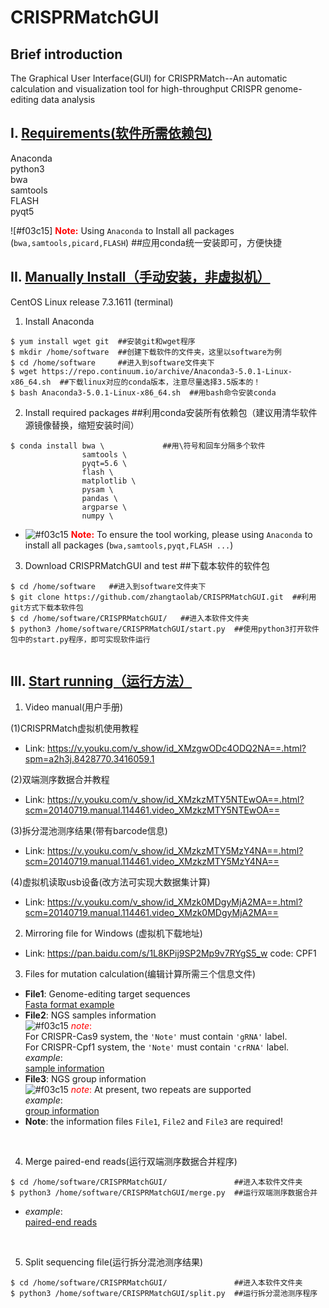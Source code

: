 # CRISPRMatchGUI
## Brief introduction
The Graphical User Interface(GUI) for CRISPRMatch--An automatic calculation and visualization tool for high-throughput CRISPR genome-editing data analysis
## I. <u>Requirements(软件所需依赖包)</u>
Anaconda</br>
python3</br>
bwa</br>
samtools</br>
FLASH</br>
pyqt5</br>

![#f03c15] **<font color=red>Note:</font>** Using `Anaconda` to Install all packages (`bwa,samtools,picard,FLASH`) ##应用conda统一安装即可，方便快捷

## II. <u>Manually Install（手动安装，非虚拟机）</u>
CentOS Linux release 7.3.1611 (terminal)
1. Install Anaconda</br>
```
$ yum install wget git  ##安装git和wget程序
$ mkdir /home/software  ##创建下载软件的文件夹，这里以software为例
$ cd /home/software     ##进入到software文件夹下
$ wget https://repo.continuum.io/archive/Anaconda3-5.0.1-Linux-x86_64.sh  ##下载linux对应的conda版本，注意尽量选择3.5版本的！
$ bash Anaconda3-5.0.1-Linux-x86_64.sh  ##用bash命令安装conda
```
2. Install required packages  ##利用conda安装所有依赖包（建议用清华软件源镜像替换，缩短安装时间）
```
$ conda install bwa \             ##用\符号和回车分隔多个软件
                samtools \  
                pyqt=5.6 \  
                flash \ 
                matplotlib \  
                pysam \  
                pandas \  
                argparse \  
                numpy \
```
- ![#f03c15](https://placehold.it/15/f03c15/000000?text=+) **<font color=red>Note:</font>** To ensure the tool working, please using `Anaconda` to install all packages (`bwa,samtools,pyqt,FLASH ...`)

3. Download CRISPRMatchGUI and test  ##下载本软件的软件包
```
$ cd /home/software   ##进入到software文件夹下
$ git clone https://github.com/zhangtaolab/CRISPRMatchGUI.git  ##利用git方式下载本软件包
$ cd /home/software/CRISPRMatchGUI/   ##进入本软件文件夹
$ python3 /home/software/CRISPRMatchGUI/start.py  ##使用python3打开软件包中的start.py程序，即可实现软件运行
  
```
## III. <u>Start running（运行方法）</u>
1. Video manual(用户手册)</br>

(1)CRISPRMatch虚拟机使用教程
- Link: https://v.youku.com/v_show/id_XMzgwODc4ODQ2NA==.html?spm=a2h3j.8428770.3416059.1

(2)双端测序数据合并教程
- Link: https://v.youku.com/v_show/id_XMzkzMTY5NTEwOA==.html?scm=20140719.manual.114461.video_XMzkzMTY5NTEwOA==

(3)拆分混池测序结果(带有barcode信息)
- Link: https://v.youku.com/v_show/id_XMzkzMTY5MzY4NA==.html?scm=20140719.manual.114461.video_XMzkzMTY5MzY4NA==

(4)虚拟机读取usb设备(改方法可实现大数据集计算)
- Link: https://v.youku.com/v_show/id_XMzk0MDgyMjA2MA==.html?scm=20140719.manual.114461.video_XMzk0MDgyMjA2MA==

2. Mirroring file for Windows (虚拟机下载地址)</br>
- Link: https://pan.baidu.com/s/1L8KPij9SP2Mp9v7RYgS5_w  code: CPF1

3. Files for mutation calculation(编辑计算所需三个信息文件)</br>
- **File1**: Genome-editing target sequences  
[Fasta format example](https://github.com/zhangtaolab/CRISPRMatchGUI/tree/master/sample_test/Samples_gene.fa)
- **File2**: NGS samples information  
![#f03c15](https://placehold.it/15/f03c15/000000?text=+) <font color=red>*note*:</font>   
For CRISPR-Cas9 system, the `'Note'` must contain `'gRNA'` label.  
For CRISPR-Cpf1 system, the `'Note'` must contain `'crRNA'` label.  
*example*:  
[sample information](https://github.com/zhangtaolab/CRISPRMatchGUI/tree/master/sample_test/sample_infor.csv)  
- **File3**: NGS group information  
![#f03c15](https://placehold.it/15/f03c15/000000?text=+) <font color=red>*note*:</font> At present, two repeats are supported<br>
*example*:</br>
[group information](https://github.com/zhangtaolab/CRISPRMatchGUI/tree/master/sample_test/group_info.csv)  
- **Note**: the information files `File1`, `File2` and `File3` are required!  
</br>

4. Merge paired-end reads(运行双端测序数据合并程序)</br>
```
$ cd /home/software/CRISPRMatchGUI/               ##进入本软件文件夹
$ python3 /home/software/CRISPRMatchGUI/merge.py  ##运行双端测序数据合并
```
- *example*:<br/>
[paired-end reads](https://github.com/zhangtaolab/CRISPRMatchGUI/tree/master/merge_sample/)  
</br>

5. Split sequencing file(运行拆分混池测序结果)</br>
```
$ cd /home/software/CRISPRMatchGUI/               ##进入本软件文件夹 
$ python3 /home/software/CRISPRMatchGUI/split.py  ##运行拆分混池测序程序
```


